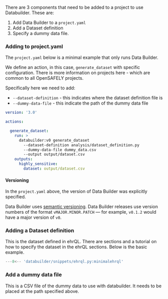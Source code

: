 There are 3 components that need to be added to a project to use 
Databuilder. These are:

1. Add Data Builder to a `project.yaml`
2. Add a Dataset definition
3. Specify a dummy data file. 

### Adding to project.yaml
The `project.yaml` below is a minimal example that only runs Data
Builder. 

We define an action, in this case, `generate_dataset` with specific configuration. 
There is more information on projects here - which are common to all OpenSAFELY 
projects. 

Specifically here we need to add:

- `--dataset-definition` - this indicates where the dataset definition file is 
- `--dummy-data-file` - this indicate the path of the dummy data file

```yaml title="Minimal Data Builder project YAML example"
version: '3.0'

actions:

  generate_dataset:
    run: >
      databuilder:v0 generate_dataset
        --dataset-definition analysis/dataset_definition.py
        --dummy-data-file dummy_data.csv
        --output output/dataset.csv
    outputs:
      highly_sensitive:
        dataset: output/dataset.csv
```
#### Versioning

In the `project.yaml` above, the version of Data
Builder was explicitly specified.

Data Builder uses [semantic versioning](https://semver.org/). Data
Builder releases use version numbers of the format `vMAJOR.MINOR.PATCH`
— for example, `v0.1.2` would have a major version of `v0`.

### Adding a Dataset definition
This is the dataset defined in ehrQL. There are sections and a tutorial 
on how to specify the dataset in the ehrQL sections. Below is the basic 
example.

```python
---8<-- 'databuilder/snippets/ehrql.py:minimalehrql'
```

### Add a dummy data file
This is a CSV file of the dummy data to use with databuilder. It needs to 
be placed at the path specified above. 

